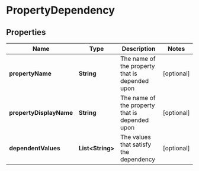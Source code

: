 # PropertyDependency

## Properties
Name | Type | Description | Notes
------------ | ------------- | ------------- | -------------
**propertyName** | **String** | The name of the property that is depended upon |  [optional]
**propertyDisplayName** | **String** | The name of the property that is depended upon |  [optional]
**dependentValues** | **List&lt;String&gt;** | The values that satisfy the dependency |  [optional]

